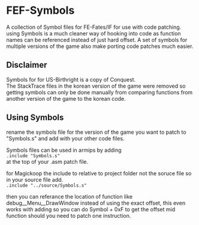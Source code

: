# FEF-Symbols
 A collection of Symbol files for FE-Fates/IF for use with code patching.
using Symbols is a much cleaner way of hooking into code as function names can be referenced instead of just hard offset. A set of symbols for multiple versions of the game also make porting code patches much easier. 

## Disclaimer
Symbols for for US-Birthright is a copy of Conquest.  
The StackTrace files in the korean version of the game were removed so getting symbols can only be done manually from comparing functions from another version of the game to the korean code.

## Using Symbols
rename the symbols file for the version of the game you want to patch to "Symbols.s" and add with your other code files.  

Symbols files can be used in armips by adding  
`.include "Symbols.s"`  
at the top of your .asm patch file.

for Magickoop the include to relative to project folder not the soruce file so in your source file add.  
`.include "../source/Symbols.s"`  

then you can referance the location of function like debug__Menu__DrawWindow instead of using the exact offset, this even works with adding so you can do  Symbol + 0xF to get the offset mid function should you need to patch one instruction.
